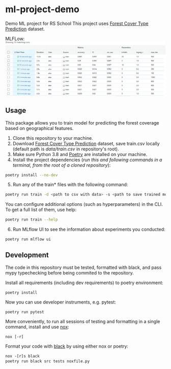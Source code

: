 # ml-project-demo
Demo ML project for RS School
This project uses [Forest Cover Type Prediction](https://www.kaggle.com/competitions/forest-cover-type-prediction/data) dataset.

MLFLow:
![Alt text](etc/mlflow.png?raw=true)

## Usage
This package allows you to train model for predicting the forest coverage based on geographical features.
1. Clone this repository to your machine.
2. Download [Forest Cover Type Prediction](https://www.kaggle.com/competitions/forest-cover-type-prediction/data) dataset, save train.csv locally (default path is *data/train.csv* in repository's root).
3. Make sure Python 3.8 and [Poetry](https://python-poetry.org/docs/) are installed on your machine.
4. Install the project dependencies (*run this and following commands in a terminal, from the root of a cloned repository*):
```sh
poetry install --no-dev
```
5. Run any of the train* files with the following command:
```sh
poetry run train -d <path to csv with data> -s <path to save trained model>
```
You can configure additional options (such as hyperparameters) in the CLI. To get a full list of them, use help:
```sh
poetry run train --help
```
6. Run MLflow UI to see the information about experiments you conducted:
```sh
poetry run mlflow ui
```

## Development

The code in this repository must be tested, formatted with black, and pass mypy typechecking before being commited to the repository.

Install all requirements (including dev requirements) to poetry environment:
```
poetry install
```
Now you can use developer instruments, e.g. pytest:
```
poetry run pytest
```
More conveniently, to run all sessions of testing and formatting in a single command, install and use [nox](https://nox.thea.codes/en/stable/): 
```
nox [-r]
```
Format your code with [black](https://github.com/psf/black) by using either nox or poetry:
```
nox -[r]s black
poetry run black src tests noxfile.py
```
